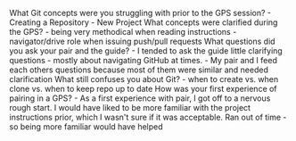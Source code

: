 What Git concepts were you struggling with prior to the GPS session?
    - Creating a Repository - New Project
What concepts were clarified during the GPS?
    - being very methodical when reading instructions
    - navigator/drive role when issuing push/pull requests
What questions did you ask your pair and the guide?
    - I tended to ask the guide little clarifying questions - mostly about navigating GitHub at times.
    - My pair and I feed each others questions because most of them were similar and needed clarification
What still confuses you about Git?
    - when to create vs. when clone vs. when to keep repo up to date
How was your first experience of pairing in a GPS?
    - As a first experience with pair, I got off to a nervous rough start.  I would have liked to be more familiar with the project instructions prior, which I wasn't sure if it was acceptable.  Ran out of time - so being more familiar would have helped